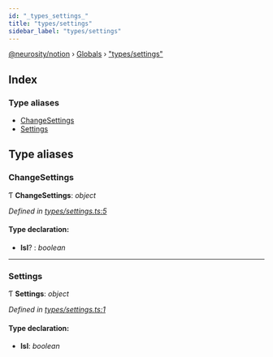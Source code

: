 ```yaml
---
id: "_types_settings_"
title: "types/settings"
sidebar_label: "types/settings"
---
```


[@neurosity/notion](../index.md) › [Globals](../globals.md) › ["types/settings"](_types_settings_.md)

## Index

### Type aliases

* [ChangeSettings](_types_settings_.md#changesettings)
* [Settings](_types_settings_.md#settings)

## Type aliases

###  ChangeSettings

Ƭ **ChangeSettings**: *object*

*Defined in [types/settings.ts:5](https://github.com/neurosity/notion-js/blob/80b48df/src/types/settings.ts#L5)*

#### Type declaration:

* **lsl**? : *boolean*

___

###  Settings

Ƭ **Settings**: *object*

*Defined in [types/settings.ts:1](https://github.com/neurosity/notion-js/blob/80b48df/src/types/settings.ts#L1)*

#### Type declaration:

* **lsl**: *boolean*

